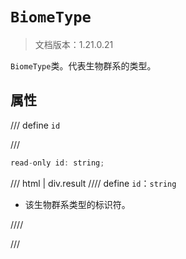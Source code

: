 # `BiomeType`

> 文档版本：1.21.0.21

`BiomeType`类。代表生物群系的类型。

## 属性

/// define
`id`


///

```js
read-only id: string;
```

/// html | div.result
//// define
`id`：`string`

- 该生物群系类型的标识符。


////

///


